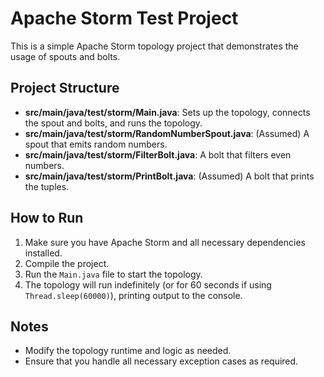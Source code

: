 # Apache Storm Test Project

This is a simple Apache Storm topology project that demonstrates the usage of spouts and bolts.

## Project Structure

- **src/main/java/test/storm/Main.java**: Sets up the topology, connects the spout and bolts, and runs the topology.
- **src/main/java/test/storm/RandomNumberSpout.java**: (Assumed) A spout that emits random numbers.
- **src/main/java/test/storm/FilterBolt.java**: A bolt that filters even numbers.
- **src/main/java/test/storm/PrintBolt.java**: (Assumed) A bolt that prints the tuples.

## How to Run

1. Make sure you have Apache Storm and all necessary dependencies installed.
2. Compile the project.
3. Run the `Main.java` file to start the topology.
4. The topology will run indefinitely (or for 60 seconds if using `Thread.sleep(60000)`), printing output to the console.

## Notes

- Modify the topology runtime and logic as needed.
- Ensure that you handle all necessary exception cases as required.
